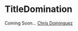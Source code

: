 # TitleDomination
Coming Soon...
[Chris Dominguez](http://www.chrisanthony.me "Chris Anthony Dominguez")
